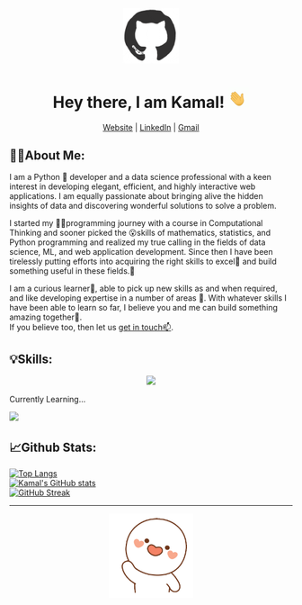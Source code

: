 <div align="center">
  <img width="100px" src="git_cat.gif" alt="github cat" />
  <h1>Hey there, I am Kamal! <img width="37px" src="waving-hand-joypixels.gif" alt="github cat" /></h1>
  <a href="https://kishorkamal.netlify.app">Website</a> | 
   <a href="https://www.linkedin.com/in/kamal-kishor-chaurasiya-a22866192">LinkedIn</a> |
   <a href="mailto:reachmeviamaill@gmail.com">Gmail</a>
</div>

## 🧑‍💻About Me:
I am a Python 🐍 developer and a data science professional with a keen interest in developing elegant, efficient, and highly interactive web applications. I am equally passionate about bringing alive the hidden insights of data and discovering wonderful solutions to solve a problem.

I started my 🧑‍💻programming journey with a course in Computational Thinking and sooner picked the 😮skills of mathematics, statistics, and Python programming and realized my true calling in the fields of data science, ML, and web application development. Since then I have been tirelessly putting efforts into acquiring the right skills to excel💯 and build something useful in these fields.🌱

I am a curious learner👀, able to pick up new skills as and when required, and like developing expertise in a number of areas 🚀. With whatever skills I have been able to learn so far, I believe you and me can build something amazing together💞️. <br>
If you believe too, then let us <a href="https://www.linkedin.com/in/kamal-kishor-chaurasiya-a22866192/">get in touch📫</a>.

## 💡Skills:
<p align="center">
  <a href="https://skillicons.dev">
    <img src="https://skillicons.dev/icons?i=py,html,css,js,vue,flask,tailwind,linux,bash,java,postgres,redis,sqlite,postman,markdown,latex&perline=8" />
  </a>
</p>
<p align="center">
  <p>Currently Learning...</p>
  <a href="https://skillicons.dev">
    <img src="https://skillicons.dev/icons?i=mongodb,express,react,nodejs&perline=8" />
  </a>
</p>

## 📈Github Stats:
[![Top Langs](https://github-readme-stats.vercel.app/api/top-langs/?username=kkamal11&layout=compact&langs_count=10&hide_progress=true)](https://github.com/anuraghazra/github-readme-stats)<br>
[![Kamal's GitHub stats](https://github-readme-stats.vercel.app/api?username=kkamal11&show_icons=true)](https://github.com/anuraghazra/github-readme-stats)<br>
[![GitHub Streak](https://streak-stats.demolab.com/?user=kkamal11)](https://git.io/streak-stats)

<hr>
<div align="center">
<!-- <div>
  <a href="https://visitcount.itsvg.in">
    <img src="https://visitcount.itsvg.in/api?id=kkamal11&label=Profile%20Views&color=6&icon=0&pretty=true" />
  </a>
</div> -->
<img width="150px" src="wave-hand.gif" alt="waving cat" />
</div>
